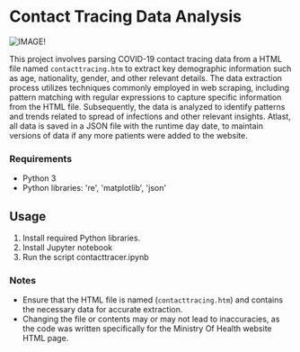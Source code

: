 # Contact Tracing Data Analysis

![IMAGE!](https://github.com/heshamalmosawi/contact-tracing-analysis/assets/151864110/97605133-7888-45bd-8c31-c4298bf6af88)

This project involves parsing COVID-19 contact tracing data from a HTML file named `contacttracing.htm` to extract key demographic information such as age, nationality, gender, and other relevant details. The data extraction process utilizes techniques commonly employed in web scraping, including pattern matching with regular expressions to capture specific information from the HTML file. Subsequently, the data is analyzed to identify patterns and trends related to spread of infections and other relevant insights. Atlast, all data is saved in a JSON file with the runtime day date, to maintain versions of data if any more patients were added to the website.

### Requirements
- Python 3
- Python libraries: 're', 'matplotlib', 'json'

## Usage
1. Install required Python libraries. 
2. Install Jupyter notebook
3. Run the script contacttracer.ipynb

### Notes

- Ensure that the HTML file is named (`contacttracing.htm`) and contains the necessary data for accurate extraction.
- Changing the file or contents may or may not lead to inaccuracies, as the code was written specifically for the Ministry Of Health website HTML page.